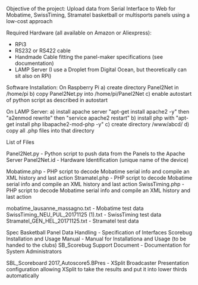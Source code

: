 Objective of the project: Upload data from Serial Interface to Web for Mobatime, SwissTiming, Stramatel basketball or multisports panels using a low-cost approach 

Required Hardware (all available on Amazon or Aliexpress):
* RPi3
* RS232 or RS422 cable
* Handmade Cable fitting the panel-maker specifications (see documentation)
* LAMP Server (I use a Droplet from Digital Ocean, but theoretically can sit also on RPi)

Software Installation:
On Raspberry Pi
a) create directory Panel2Net in /home/pi
b) copy Panel2Net.py into /home/pi/Panel2Net
c) enable autostart of python script as described in autostart

On LAMP Server:
a) install apache server "apt-get install apache2 -y" then "a2enmod rewrite" then "service apache2 restart"
b) install php with "apt-get install php libapache2-mod-php -y"
c) create directory /www/abcd/
d) copy all .php files into that directory

List of Files

Panel2Net.py - Python script to push data from the Panels to the Apache Server
Panel2Net.id - Hardware Identification (unique name of the device)

Mobatime.php - PHP script to decode Mobatime serial info and compile an XML history and last action
Stramatel.php - PHP script to decode Mobatime serial info and compile an XML history and last action
SwissTiming.php - PHP script to decode Mobatime serial info and compile an XML history and last action

mobatime_lausanne_massagno.txt - Mobatime test data
SwissTiming_NEU_PUL_20171125 (1).txt - SwissTiming test data
Stramatel_GEN_HEL_20171125.txt - Stramatel test data

Spec Basketball Panel Data Handling - Specification of Interfaces
Scorebug Installation and Usage Manual - Manual for Installationa and Usage (to be handed to the clubs)
SB_Scorebug Support Document - Documentation for System Administrators

SBL_Scoreboard 2017_Autoscore5.BPres - XSplit Broadcaster Presentation configuration allowing XSplit to
take the results and put it into lower thirds automatically
